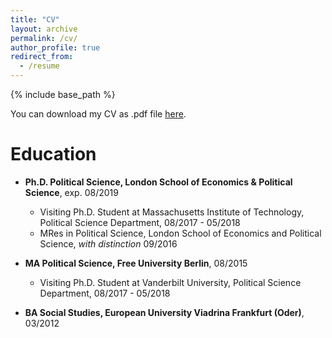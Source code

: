 ```yaml
---
title: "CV"
layout: archive
permalink: /cv/
author_profile: true
redirect_from:
  - /resume
---
```


{% include base_path %}

You can download my CV as .pdf file [here](https://github.com/jstuckatz/janstuckatz/blob/master/files/CV_EN_full_web.pdf).

Education
======
* **Ph.D. Political Science, London School of Economics & Political Science**, exp. 08/2019
  * Visiting Ph.D. Student at Massachusetts Institute of Technology, Political Science Department, 08/2017 - 05/2018 
  * MRes in Political Science, London School of Economics and Political Science, _with distinction_ 09/2016
 
* **MA Political Science, Free University Berlin**, 08/2015
  * Visiting Ph.D. Student at Vanderbilt University, Political Science Department,  08/2017 - 05/2018
  
* **BA Social Studies, European University Viadrina Frankfurt (Oder)**, 03/2012

